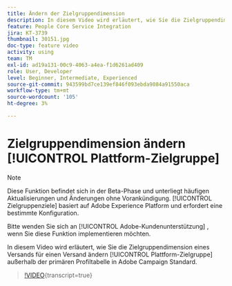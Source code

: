 ```yaml
---
title: Ändern der Zielgruppendimension
description: In diesem Video wird erläutert, wie Sie die Zielgruppendimension eines Versands für eine Platform-Zielgruppe außerhalb der primären Profiltabelle in Adobe Campaign Standard ändern.
feature: People Core Service Integration
jira: KT-3739
thumbnail: 30151.jpg
doc-type: feature video
activity: using
team: TM
exl-id: ad19a131-00c9-4063-a4ea-f1d6261ad409
role: User, Developer
level: Beginner, Intermediate, Experienced
source-git-commit: 943599bd7ce139ef846f093ebda9084a91550aca
workflow-type: tm+mt
source-wordcount: '105'
ht-degree: 3%

---
```


# Zielgruppendimension ändern [!UICONTROL Plattform-Zielgruppe]

>[!NOTE]
>
>Diese Funktion befindet sich in der Beta-Phase und unterliegt häufigen Aktualisierungen und Änderungen ohne Vorankündigung. [!UICONTROL Zielgruppenziele] basiert auf Adobe Experience Platform und erfordert eine bestimmte Konfiguration.
>
>Bitte wenden Sie sich an [!UICONTROL Adobe-Kundenunterstützung] , wenn Sie diese Funktion implementieren möchten.

In diesem Video wird erläutert, wie Sie die Zielgruppendimension eines Versands für einen Versand ändern [!UICONTROL Plattform-Zielgruppe] außerhalb der primären Profiltabelle in Adobe Campaign Standard.

>[!VIDEO](https://video.tv.adobe.com/v/30151?learn=on){transcript=true}
